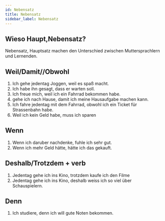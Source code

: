 ```yaml
---
id: Nebensatz
title: Nebensatz
sidebar_label: Nebensatz
---
```


## Wieso Haupt,Nebensatz?

Nebensatz, Hauptsatz machen den Unterschied zwischen Muttersprachlern und Lernenden.

## Weil/Damit//Obwohl

1. Ich gehe jedentag Joggen, weil es spaß macht.
2. Ich habe ihn gesagt, dass er warten soll.
3. Ich freue mich, weil ich ein Fahrrad bekommen habe.
4. gehe ich nach Hause, damit ich meine Hausaufgabe machen kann.
5. Ich fahre jedentag mit dem Fahrrad, obwohl ich ein Ticket für Strassenbahn habe.
6. Weil ich kein Geld habe, muss ich sparen

## Wenn

1. Wenn ich daruber nachdenke, fuhle ich sehr gut.
2. Wenn ich mehr Geld hätte, hätte ich das gekauft.

## Deshalb/Trotzdem + verb

1. Jedentag gehe ich ins Kino, trotzdem kaufe ich den Filme
2. Jedentag gehe ich ins Kino, deshalb weiss ich so viel über Schauspielern.

## Denn

1. Ich studiere, denn ich will gute Noten bekommen.
